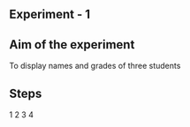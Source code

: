 ## Experiment - 1

## Aim of the experiment
To display names and grades of three students

## Steps
1
2
3
4

